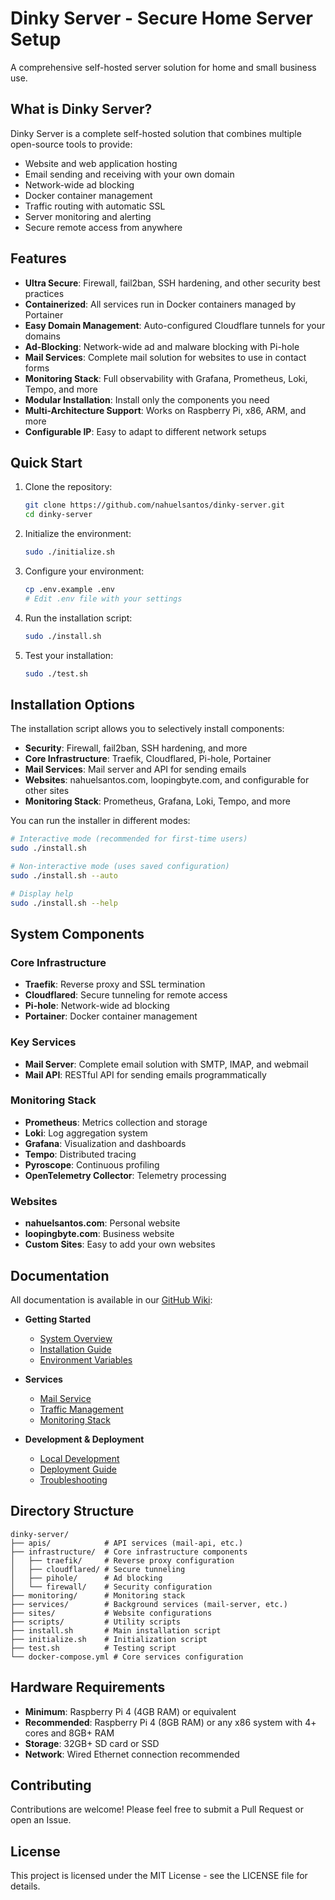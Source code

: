 # Dinky Server - Secure Home Server Setup

A comprehensive self-hosted server solution for home and small business use.

## What is Dinky Server?

Dinky Server is a complete self-hosted solution that combines multiple open-source tools to provide:

- Website and web application hosting
- Email sending and receiving with your own domain
- Network-wide ad blocking
- Docker container management
- Traffic routing with automatic SSL
- Server monitoring and alerting
- Secure remote access from anywhere

## Features

- **Ultra Secure**: Firewall, fail2ban, SSH hardening, and other security best practices
- **Containerized**: All services run in Docker containers managed by Portainer
- **Easy Domain Management**: Auto-configured Cloudflare tunnels for your domains
- **Ad-Blocking**: Network-wide ad and malware blocking with Pi-hole
- **Mail Services**: Complete mail solution for websites to use in contact forms
- **Monitoring Stack**: Full observability with Grafana, Prometheus, Loki, Tempo, and more
- **Modular Installation**: Install only the components you need
- **Multi-Architecture Support**: Works on Raspberry Pi, x86, ARM, and more
- **Configurable IP**: Easy to adapt to different network setups

## Quick Start

1. Clone the repository:
   ```bash
   git clone https://github.com/nahuelsantos/dinky-server.git
   cd dinky-server
   ```

2. Initialize the environment:
   ```bash
   sudo ./initialize.sh
   ```

3. Configure your environment:
   ```bash
   cp .env.example .env
   # Edit .env file with your settings
   ```

4. Run the installation script:
   ```bash
   sudo ./install.sh
   ```

5. Test your installation:
   ```bash
   sudo ./test.sh
   ```

## Installation Options

The installation script allows you to selectively install components:

- **Security**: Firewall, fail2ban, SSH hardening, and more
- **Core Infrastructure**: Traefik, Cloudflared, Pi-hole, Portainer
- **Mail Services**: Mail server and API for sending emails
- **Websites**: nahuelsantos.com, loopingbyte.com, and configurable for other sites
- **Monitoring Stack**: Prometheus, Grafana, Loki, Tempo, and more

You can run the installer in different modes:

```bash
# Interactive mode (recommended for first-time users)
sudo ./install.sh

# Non-interactive mode (uses saved configuration)
sudo ./install.sh --auto

# Display help
sudo ./install.sh --help
```

## System Components

### Core Infrastructure

- **Traefik**: Reverse proxy and SSL termination
- **Cloudflared**: Secure tunneling for remote access
- **Pi-hole**: Network-wide ad blocking
- **Portainer**: Docker container management

### Key Services

- **Mail Server**: Complete email solution with SMTP, IMAP, and webmail
- **Mail API**: RESTful API for sending emails programmatically

### Monitoring Stack

- **Prometheus**: Metrics collection and storage
- **Loki**: Log aggregation system
- **Grafana**: Visualization and dashboards
- **Tempo**: Distributed tracing
- **Pyroscope**: Continuous profiling
- **OpenTelemetry Collector**: Telemetry processing

### Websites

- **nahuelsantos.com**: Personal website
- **loopingbyte.com**: Business website
- **Custom Sites**: Easy to add your own websites

## Documentation

All documentation is available in our [GitHub Wiki](https://github.com/nahuelsantos/dinky-server/wiki):

- **Getting Started**
  - [System Overview](https://github.com/nahuelsantos/dinky-server/wiki/System-Overview)
  - [Installation Guide](https://github.com/nahuelsantos/dinky-server/wiki/Installation-Guide)
  - [Environment Variables](https://github.com/nahuelsantos/dinky-server/wiki/Environment-Variables)

- **Services**
  - [Mail Service](https://github.com/nahuelsantos/dinky-server/wiki/Mail-Service)
  - [Traffic Management](https://github.com/nahuelsantos/dinky-server/wiki/Traffic-Management)
  - [Monitoring Stack](https://github.com/nahuelsantos/dinky-server/wiki/Monitoring-Stack)

- **Development & Deployment**
  - [Local Development](https://github.com/nahuelsantos/dinky-server/wiki/Local-Development)
  - [Deployment Guide](https://github.com/nahuelsantos/dinky-server/wiki/Deployment-Guide)
  - [Troubleshooting](https://github.com/nahuelsantos/dinky-server/wiki/Troubleshooting)

## Directory Structure

```
dinky-server/
├── apis/            # API services (mail-api, etc.)
├── infrastructure/  # Core infrastructure components
│   ├── traefik/     # Reverse proxy configuration
│   ├── cloudflared/ # Secure tunneling
│   ├── pihole/      # Ad blocking
│   └── firewall/    # Security configuration
├── monitoring/      # Monitoring stack
├── services/        # Background services (mail-server, etc.)
├── sites/           # Website configurations
├── scripts/         # Utility scripts
├── install.sh       # Main installation script
├── initialize.sh    # Initialization script
├── test.sh          # Testing script
└── docker-compose.yml # Core services configuration
```

## Hardware Requirements

- **Minimum**: Raspberry Pi 4 (4GB RAM) or equivalent
- **Recommended**: Raspberry Pi 4 (8GB RAM) or any x86 system with 4+ cores and 8GB+ RAM
- **Storage**: 32GB+ SD card or SSD
- **Network**: Wired Ethernet connection recommended

## Contributing

Contributions are welcome! Please feel free to submit a Pull Request or open an Issue.

## License

This project is licensed under the MIT License - see the LICENSE file for details.
